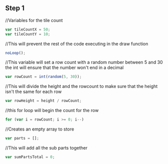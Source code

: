 ## Step 1

//Variables for the tile count

```js
var tileCountX = 50;
var tileCountY = 10;
```

//This will prevent the rest of the code executing in the draw function

```js
noLoop();
```

//This variable will set a row count with a random number between 5 and 30
the int will ensure that the number won't end in a decimal

```js
var rowCount = int(random(5, 30));
```

//This will divide the height and the rowcount to make sure that the height isn't
the same for each row

```js
var rowHeight = height / rowCount;
```

//this for loop will begin the count for the row

```js
for (var i = rowCount; i >= 0; i--) 
```

//Creates an empty array to store

```js
var parts = [];
```

//This will add all the sub parts together

```js
var sumPartsTotal = 0;
```
